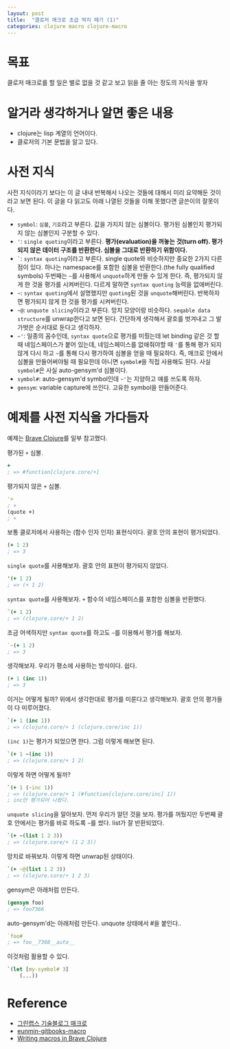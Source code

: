 ```yaml
---
layout: post
title:  "클로저 매크로 초급 딱지 떼기 (1)"
categories: clojure macro clojure-macro
---
```


# 목표
클로저 매크로를 할 일은 별로 없을 것 같고 보고 읽을 줄 아는 정도의 지식을 쌓자

# 알거라 생각하거나 알면 좋은 내용
- clojure는 lisp 계열의 언어이다.
- 클로저의 기본 문법을 알고 있다.

# 사전 지식
사전 지식이라기 보다는 이 글 내내 반복해서 나오는 것들에 대해서 미리 요약해둔 것이라고 보면 된다. 이 글을 다 읽고도 아래 나열된 것들을 이해 못했다면 글쓴이의 잘못이다.
- `symbol`: `심볼`, `기호`라고 부른다. 값을 가지지 않는 심볼이다. 평가된 심볼인지 평가되지 않는 심볼인지 구분할 수 있다.
- `'`: `single quoting`이라고 부른다. **평가(evaluation)을 꺼놓는 것(turn off). 평가되지 않은 데이터 구조를 반환한다. 심볼을 그대로 반환하기 위함이다.**
- `` ` ``: `syntax quoting`이라고 부른다. single quote와 비슷하지만 중요한 2가지 다른 점이 있다. 하나는 namespace를 포함한 심볼을 반환한다.(the fully qualified symbols) 두번째는 `~`를 사용해서 `unquote`하게 만들 수 있게 한다. 즉, 평가되지 않게 한 것을 평가를 시켜버린다. 다르게 말하면 `syntax quoting` 능력을 없애버린다.
- `~`: `syntax quoting`에서 설명했지만 `quoting`된 것을 `unquote`해버린다. 반복하자면 평가되지 않게 한 것을 평가를 시켜버린다.
- `~@`: `unquote slicing`이라고 부른다. 망치 모양이랑 비슷하다. `seqable data structure`를 unwrap한다고 보면 된다. 간단하게 생각해서 괄호를 벗겨내고 그 발가벗은 순서대로 둔다고 생각하자.
- `~'`: 일종의 꼼수인데, `syntax quote`으로 평가를 미뤘는데 let binding 같은 것 할 때 네임스페이스가 붙어 있는데, 네임스페이스를 없애줘야할 때 `'`를 통해 평가 되지 않게 다시 하고 `~`를 통해 다시 평가하여 심볼을 얻을 때 필요하다. 즉, 매크로 안에서 심볼을 만들어써야될 때 필요한데 아니면 `symbol#`을 직접 사용해도 된다. 사실 `symbol#`은 사실 auto-gensym'd 심볼이다.
- `symbol#`: auto-gensym'd symbol인데 `~'`는 지양하고 얘를 쓰도록 하자.
- `gensym`: variable capture에 쓰인다. 고유한 symbol을 만들어준다.

# 예제를 사전 지식을 가다듬자

예제는 [Brave Clojure][braveclojure_macro]를 일부 참고했다.

평가된 `+` 심볼.
```clojure
+
; => #function[clojure.core/+]
```

평가되지 않은 `+` 심볼.
```clojure
'+
; +
(quote +)
; +
```

보통 클로저에서 사용하는 (함수 인자 인자) 표현식이다. 괄호 안의 표현이 평가되었다.
```clojure
(+ 1 2)
; => 3
```

`single quote`를 사용해보자. 괄호 안의 표현이 평가되지 않았다.
```clojure
'(+ 1 2)
; => (+ 1 2)
```

`syntax quote`를 사용해보자. `+` 함수의 네임스페이스를 포함한 심볼을 반환했다.
```clojure
`(+ 1 2)
; => (clojure.core/+ 1 2)
```

조금 어색하지만 `syntax quote`를 하고도 `~`를 이용해서 평가를 해보자.
```clojure
`~(+ 1 2)
; => 3
```

생각해보자. 우리가 평소에 사용하는 방식이다. 쉽다.
```clojure
(+ 1 (inc 1))
; => 3
```

이거는 어떻게 될까? 위에서 생각한대로 평가를 미룬다고 생각해보자. 괄호 안의 평가들이 다 미루어졌다.
```clojure
`(+ 1 (inc 1))
; => (clojure.core/+ 1 (clojure.core/inc 1))
```

`(inc 1)`는 평가가 되었으면 한다. 그럼 이렇게 해보면 된다.
```clojure
`(+ 1 ~(inc 1))
; => (clojure.core/+ 1 2)
```

이렇게 하면 어떻게 될까?
```clojure
`(+ 1 (~inc 1))
; => (clojure.core/+ 1 (#function[clojure.core/inc] 1))
; inc만 평가되어 나왔다.
```

`unquote slicing`을 알아보자. 먼저 우리가 알던 것을 보자. 평가를 꺼뒀지만 두번째 괄호 안에서는 평가를 바로 하도록 `~`를 썼다. list가 잘 반환되었다.
```clojure
`(+ ~(list 1 2 3))
; => (clojure.core/+ (1 2 3))
```

망치로 바꿔보자. 이렇게 하면 unwrap된 상태이다.
```clojure
`(+ ~@(list 1 2 3))
; => (clojure.core/+ 1 2 3)
```

gensym은 아래처럼 만든다.
```clojure
(gensym foo)
; => foo7366
```

auto-gensym'd는 아래처럼 만든다. unquote 상태에서 #을 붙인다..
```clojure
`foo#
; => foo__7368__auto__
```

이것처럼 활용할 수 있다.
```clojure
`(let [my-symbol# 3]
    (...))
```


# Reference
- [그린랩스 기술블로그 매크로][greenlabs_macro]
- [eunmin-gitbooks-macro][eunmin_macro]
- [Writing macros in Brave Clojure ][braveclojure_macro]

[greenlabs_macro]:https://green-labs.github.io/the-macro
[eunmin_macro]:https://eunmin.gitbooks.io/clojure-for-beginners/content/9_macros.html
[braveclojure_macro]:https://www.braveclojure.com/writing-macros/
